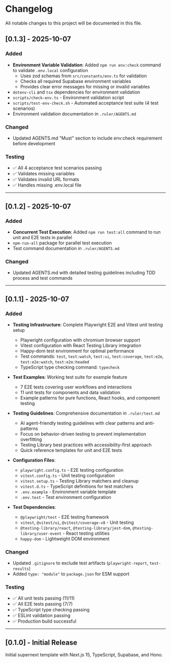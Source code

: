 # Changelog

All notable changes to this project will be documented in this file.

## [0.1.3] - 2025-10-07

### Added
- **Environment Variable Validation**: Added `npm run env:check` command to validate `.env.local` configuration
  - Uses zod schemas from `src/constants/env.ts` for validation
  - Checks all required Supabase environment variables
  - Provides clear error messages for missing or invalid variables
- `dotenv-cli` and `tsx` dependencies for environment validation
- `scripts/check-env.ts` - Environment validation script
- `scripts/test-env-check.sh` - Automated acceptance test suite (4 test scenarios)
- Environment validation documentation in `.ruler/AGENTS.md`

### Changed
- Updated AGENTS.md "Must" section to include env:check requirement before development

### Testing
- ✅ All 4 acceptance test scenarios passing
- ✅ Validates missing variables
- ✅ Validates invalid URL formats
- ✅ Handles missing .env.local file

---

## [0.1.2] - 2025-10-07

### Added
- **Concurrent Test Execution**: Added `npm run test:all` command to run unit and E2E tests in parallel
- `npm-run-all` package for parallel test execution
- Test command documentation in `.ruler/AGENTS.md`

### Changed
- Updated AGENTS.md with detailed testing guidelines including TDD process and test commands

---

## [0.1.1] - 2025-10-07

### Added
- **Testing Infrastructure**: Complete Playwright E2E and Vitest unit testing setup
  - Playwright configuration with chromium browser support
  - Vitest configuration with React Testing Library integration
  - Happy-dom test environment for optimal performance
  - Test commands: `test`, `test:watch`, `test:ui`, `test:coverage`, `test:e2e`, `test:e2e:watch`, `test:e2e:headed`
  - TypeScript type checking command: `typecheck`

- **Test Examples**: Working test suite for example feature
  - 7 E2E tests covering user workflows and interactions
  - 11 unit tests for components and data validation
  - Example patterns for pure functions, React hooks, and component testing

- **Testing Guidelines**: Comprehensive documentation in `.ruler/test.md`
  - AI agent-friendly testing guidelines with clear patterns and anti-patterns
  - Focus on behavior-driven testing to prevent implementation overfitting
  - Testing Library best practices with accessibility-first approach
  - Quick reference templates for unit and E2E tests

- **Configuration Files**:
  - `playwright.config.ts` - E2E testing configuration
  - `vitest.config.ts` - Unit testing configuration
  - `vitest.setup.ts` - Testing Library matchers and cleanup
  - `vitest.d.ts` - TypeScript definitions for test matchers
  - `.env.example` - Environment variable template
  - `.env.test` - Test environment configuration

- **Test Dependencies**:
  - `@playwright/test` - E2E testing framework
  - `vitest`, `@vitest/ui`, `@vitest/coverage-v8` - Unit testing
  - `@testing-library/react`, `@testing-library/jest-dom`, `@testing-library/user-event` - React testing utilities
  - `happy-dom` - Lightweight DOM environment

### Changed
- Updated `.gitignore` to exclude test artifacts (`playwright-report`, `test-results`)
- Added `type: "module"` to `package.json` for ESM support

### Testing
- ✅ All unit tests passing (11/11)
- ✅ All E2E tests passing (7/7)
- ✅ TypeScript type checking passing
- ✅ ESLint validation passing
- ✅ Production build successful

---

## [0.1.0] - Initial Release

Initial supernext template with Next.js 15, TypeScript, Supabase, and Hono.
